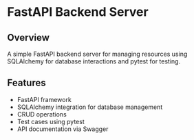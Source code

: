 # FastAPI Backend Server

## Overview

A simple FastAPI backend server for managing resources using SQLAlchemy for database interactions and pytest for testing.

## Features

- FastAPI framework
- SQLAlchemy integration for database management
- CRUD operations
- Test cases using pytest
- API documentation via Swagger
